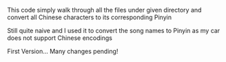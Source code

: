 This code simply walk through all the files under given directory and convert all Chinese characters to its corresponding Pinyin

Still quite naive and I used it to convert the song names to Pinyin as my car does not support Chinese encodings

First Version... Many changes pending!

